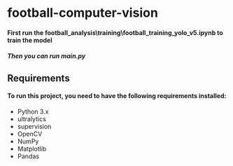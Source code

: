 # football-computer-vision

#### First run the football_analysis\training\football_training_yolo_v5.ipynb to train the model
##### Then you can run main.py

## Requirements
#### To run this project, you need to have the following requirements installed:

- Python 3.x
- ultralytics
- supervision
- OpenCV
- NumPy
- Matplotlib
- Pandas

